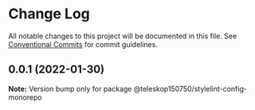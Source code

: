 # Change Log

All notable changes to this project will be documented in this file.
See [Conventional Commits](https://conventionalcommits.org) for commit guidelines.

## 0.0.1 (2022-01-30)

**Note:** Version bump only for package @teleskop150750/stylelint-config-monorepo
